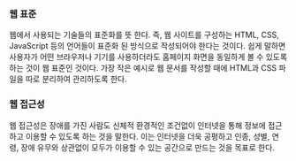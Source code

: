 ### 웹 표준
웹에서 사용되는 기술들의 표준화를 뜻 한다. 즉, 웹 사이트를 구성하는 HTML, CSS, JavaScript 등의 언어들이 표준화 된 방식으로 작성되어야 한다는 것이다. 쉽게 말하면 사용자가 어떤 브라우저나 기기를 사용하더라도 홈페이지 화면을 동일하게 볼 수 있도록 하는 것이 웹 표준인 것이다.
가장 작은 예시로 웹 문서를 작성할 때에 HTML과 CSS 파일을 따로 분리하여 관리하도록 한다.

### 웹 접근성
웹 접근성은 장애를 가진 사람도 신체적 환경적인 조건없이 인터넷을 통해 정보에 접근하고 이용할 수 있도록 하는 것을 말한다. 이는 인터넷을 더욱 공평하고 인종, 성별, 연령, 장애 유무와 상관없이 모두가 이용할 수 있는 공간으로 만드는 것을 목표로 한다.

